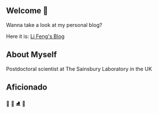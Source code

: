 ## Welcome 👋 

Wanna take a look at my personal blog?

Here it is: [Li Feng's Blog](https://fionaliii.github.io/)

## About Myself

Postdoctoral scientist at The Sainsbury Laboratory in the UK 

## Aficionado

🧘 🎿 ⛸️ 🎵
